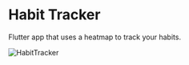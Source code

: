 # Habit Tracker

Flutter app that uses a heatmap to track your habits.

![HabitTracker](https://www.dropbox.com/scl/fi/8tayxukn5dvx01fgocabg/HabitTracker.png?rlkey=scmkxvtbutpvc8sphjjc8sy7s&st=0j7n7en7&raw=1)
